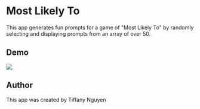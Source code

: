 # Most Likely To
This app generates fun prompts for a game of "Most Likely To" by randomly selecting and displaying prompts from an array of over 50.  

## Demo
![](MafiaModeratorDemo.gif)

## Author
This app was created by Tiffany Nguyen